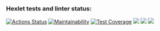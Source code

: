 ### Hexlet tests and linter status:
[![Actions Status](https://github.com/prof-chernish/java-project-lvl1/workflows/hexlet-check/badge.svg)](https://github.com/prof-chernish/java-project-lvl1/actions)
[![Maintainability](https://api.codeclimate.com/v1/badges/37864fabefef0581afa0/maintainability)](https://codeclimate.com/github/prof-chernish/java-project-lvl1/maintainability)
[![Test Coverage](https://api.codeclimate.com/v1/badges/37864fabefef0581afa0/test_coverage)](https://codeclimate.com/github/prof-chernish/java-project-lvl1/test_coverage)
<a href="https://asciinema.org/a/lq5kaJ3H9ZAG5mYFPY0X2UlnY" target="_blank"><img src="https://asciinema.org/a/lq5kaJ3H9ZAG5mYFPY0X2UlnY.svg" /></a>
<a href="https://asciinema.org/a/ql3SFzVcndHvUVabaTXCJVf9W" target="_blank"><img src="https://asciinema.org/a/ql3SFzVcndHvUVabaTXCJVf9W.svg" /></a>
<a href="https://asciinema.org/a/pgNCblPczl5dTvvWA9hKd5WMD" target="_blank"><img src="https://asciinema.org/a/pgNCblPczl5dTvvWA9hKd5WMD.svg" /></a>